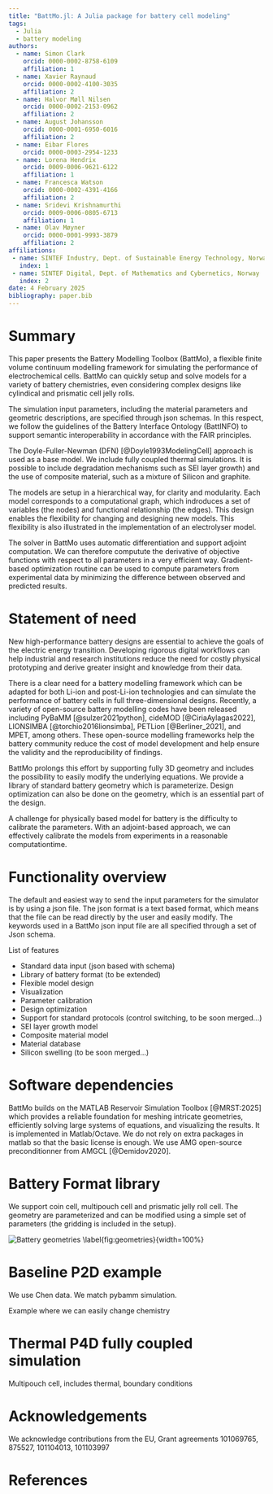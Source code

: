 ```yaml
---
title: "BattMo.jl: A Julia package for battery cell modeling"
tags:
  - Julia
  - battery modeling
authors:
  - name: Simon Clark
    orcid: 0000-0002-8758-6109
    affiliation: 1
  - name: Xavier Raynaud
    orcid: 0000-0002-4100-3035
    affiliation: 2
  - name: Halvor Møll Nilsen
    orcid: 0000-0002-2153-0962
    affiliation: 2
  - name: August Johansson
    orcid: 0000-0001-6950-6016
    affiliation: 2
  - name: Eibar Flores
    orcid: 0000-0003-2954-1233
  - name: Lorena Hendrix
    orcid: 0009-0006-9621-6122
    affiliation: 1
  - name: Francesca Watson
    orcid: 0000-0002-4391-4166
    affiliation: 2
  - name: Sridevi Krishnamurthi
    orcid: 0009-0006-0805-6713
    affiliation: 1
  - name: Olav Møyner
    orcid: 0000-0001-9993-3879
    affiliation: 2
affiliations:
 - name: SINTEF Industry, Dept. of Sustainable Energy Technology, Norway
   index: 1
 - name: SINTEF Digital, Dept. of Mathematics and Cybernetics, Norway
   index: 2
date: 4 February 2025
bibliography: paper.bib
---
```

<!-- To compile this file, after installing docker, from this directory, run : docker run --rm --volume $PWD:/data --user $(id -u):$(id -g) --env JOURNAL=joss openjournals/inara  -->
# Summary

This paper presents the Battery Modelling Toolbox (BattMo), a flexible finite volume continuum modelling framework for
simulating the performance of electrochemical cells. BattMo can quickly setup and solve models for a variety of battery
chemistries, even considering complex designs like cylindical and prismatic cell jelly rolls.

The simulation input parameters, including the material parameters and geometric descriptions, are specified through
json schemas. In this respect, we follow the guidelines of the Battery Interface Ontology (BattINFO) to support semantic
interoperability in accordance with the FAIR principles. 

The Doyle-Fuller-Newman (DFN) [@Doyle1993ModelingCell] approach is used as a base model. We include fully coupled
thermal simulations. It is possible to include degradation mechanisms such as SEI layer growth) and the use of composite
material, such as a mixture of Silicon and graphite.

The models are setup in a hierarchical way, for clarity and modularity. Each model corresponds to a computational graph,
which indroduces a set of variables (the nodes) and functional relationship (the edges). This design enables the
flexibility for changing and designing new models. This flexibility is also illustrated in the implementation of an
electrolyser model.

The solver in BattMo uses automatic differentiation and support adjoint computation. We can therefore computute the
derivative of objective functions with respect to all parameters in a very efficient way. Gradient-based optimization
routine can be used to compute parameters from experimental data by minimizing the difference between observed and
predicted results.

# Statement of need

New high-performance battery designs are essential to achieve the goals of the electric energy transition. Developing
rigorous digital workflows can help industrial and research institutions reduce the need for costly physical prototyping
and derive greater insight and knowledge from their data.

There is a clear need for a battery modelling framework which can be adapted for both Li-ion and post-Li-ion
technologies and can simulate the performance of battery cells in full three-dimensional designs. Recently, a variety of
open-source battery modelling codes have been released including PyBaMM [@sulzer2021python], cideMOD
[@CiriaAylagas2022], LIONSIMBA [@torchio2016lionsimba], PETLion [@Berliner_2021], and MPET, among others. These
open-source modelling frameworks help the battery community reduce the cost of model development and help ensure the
validity and the reproducibility of findings.

BattMo prolongs this effort by supporting fully 3D geometry and includes the possibility to easily modify the underlying
equations. We provide a library of standard battery geometry which is parameterize. Design optimization can also be done
on the geometry, which is an essential part of the design.

A challenge for physically based model for battery is the difficulty to calibrate the parameters. With an adjoint-based
approach, we can effectively calibrate the models from experiments in a reasonable computationtime.

# Functionality overview

The default and easiest way to send the input parameters for the simulator is by using a json file. The json format is a
text based format, which means that the file can be read directly by the user and easily modify. The keywords used in a
BattMo json input file are all specified through a set of Json schema. 

List of features

- Standard data input (json based with schema)
- Library of battery format (to be extended)
- Flexible model design 
- Visualization
- Parameter calibration
- Design optimization
- Support for standard protocols (control switching, to be soon merged...)
- SEI layer growth model
- Composite material model
- Material database
- Silicon swelling (to be soon merged...)

# Software dependencies

BattMo builds on the MATLAB Reservoir Simulation Toolbox [@MRST:2025] which provides a reliable foundation for meshing
intricate geometries, efficiently solving large systems of equations, and visualizing the results. It is implemented in
Matlab/Octave. We do not rely on extra packages in matlab so that the basic license is enough. We use AMG open-source
preconditionner from AMGCL [@Demidov2020].

# Battery Format library

We support coin cell, multipouch cell and prismatic jelly roll cell. The geometry are parameterized and can be modified
using a simple set of parameters (the gridding is included in the setup).

![Battery geometries \label{fig:geometries}](figs/batterygeometries.png){width=100%}

# Baseline P2D example

We use Chen data. We match pybamm simulation. 

Example where we can easily change chemistry

# Thermal P4D fully coupled simulation

Multipouch cell, includes thermal, boundary conditions

# Acknowledgements

We acknowledge contributions from the EU, Grant agreements 101069765, 875527, 101104013, 101103997

# References